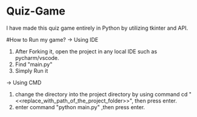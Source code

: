 # Quiz-Game
I have made this quiz game entirely in Python by utilizing tkinter and API. 

#How to Run my game?
-> Using IDE
1. After Forking it, open the project in any local IDE such as pycharm/vscode.
2. Find "main.py"
3. Simply Run it

-> Using CMD
1. change the directory into the project directory by using command cd "<<replace_with_path_of_the_project_folder>>", then press enter.
2. enter command "python main.py" ,then press enter.
